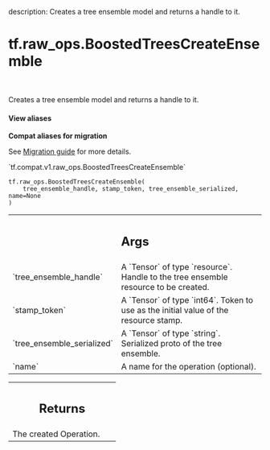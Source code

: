 description: Creates a tree ensemble model and returns a handle to it.

<div itemscope itemtype="http://developers.google.com/ReferenceObject">
<meta itemprop="name" content="tf.raw_ops.BoostedTreesCreateEnsemble" />
<meta itemprop="path" content="Stable" />
</div>

# tf.raw_ops.BoostedTreesCreateEnsemble

<!-- Insert buttons and diff -->

<table class="tfo-notebook-buttons tfo-api nocontent" align="left">

</table>



Creates a tree ensemble model and returns a handle to it.

<section class="expandable">
  <h4 class="showalways">View aliases</h4>
  <p>
<b>Compat aliases for migration</b>
<p>See
<a href="https://www.tensorflow.org/guide/migrate">Migration guide</a> for
more details.</p>
<p>`tf.compat.v1.raw_ops.BoostedTreesCreateEnsemble`</p>
</p>
</section>

<pre class="devsite-click-to-copy prettyprint lang-py tfo-signature-link">
<code>tf.raw_ops.BoostedTreesCreateEnsemble(
    tree_ensemble_handle, stamp_token, tree_ensemble_serialized, name=None
)
</code></pre>



<!-- Placeholder for "Used in" -->


<!-- Tabular view -->
 <table class="responsive fixed orange">
<colgroup><col width="214px"><col></colgroup>
<tr><th colspan="2"><h2 class="add-link">Args</h2></th></tr>

<tr>
<td>
`tree_ensemble_handle`
</td>
<td>
A `Tensor` of type `resource`.
Handle to the tree ensemble resource to be created.
</td>
</tr><tr>
<td>
`stamp_token`
</td>
<td>
A `Tensor` of type `int64`.
Token to use as the initial value of the resource stamp.
</td>
</tr><tr>
<td>
`tree_ensemble_serialized`
</td>
<td>
A `Tensor` of type `string`.
Serialized proto of the tree ensemble.
</td>
</tr><tr>
<td>
`name`
</td>
<td>
A name for the operation (optional).
</td>
</tr>
</table>



<!-- Tabular view -->
 <table class="responsive fixed orange">
<colgroup><col width="214px"><col></colgroup>
<tr><th colspan="2"><h2 class="add-link">Returns</h2></th></tr>
<tr class="alt">
<td colspan="2">
The created Operation.
</td>
</tr>

</table>

